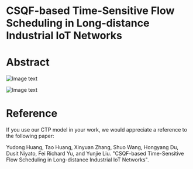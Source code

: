 # CSQF-based Time-Sensitive Flow Scheduling in Long-distance Industrial IoT Networks

# Abstract


![Image text](https://github.com/Hyduni001/CTP_Model_for_CSQF/blob/main/ctp_csqf.jpg)



![Image text](https://github.com/Hyduni001/CTP_Model_for_CSQF/blob/main/csqf_flow.jpg)


# Reference

If you use our CTP model in your work, we would appreciate a reference to the following paper:

Yudong Huang, Tao Huang, Xinyuan Zhang, Shuo Wang, Hongyang Du, Dusit Niyato, Fei Richard Yu, and Yunjie Liu. "CSQF-based Time-Sensitive Flow Scheduling in Long-distance Industrial IoT Networks".

